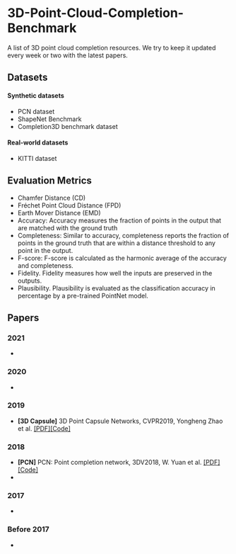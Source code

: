 # 3D-Point-Cloud-Completion-Benchmark
A list of 3D point cloud completion resources. We try to keep it updated every week or two with the latest papers.


## Datasets
#### Synthetic datasets
- PCN dataset
- ShapeNet Benchmark
- Completion3D benchmark dataset

#### Real-world datasets
- KITTI dataset

## Evaluation Metrics
- Chamfer Distance (CD) 
- Fréchet Point Cloud Distance (FPD)
- Earth Mover Distance (EMD)
- Accuracy: Accuracy measures the fraction of points in the output that are matched with the ground truth
- Completeness: Similar to accuracy, completeness reports the fraction of points in the ground truth that are within a distance threshold to any point in the output.
- F-score: F-score is calculated as the harmonic average of the accuracy and completeness.
- Fidelity. Fidelity measures how well the inputs are preserved in the outputs.
- Plausibility. Plausibility is evaluated as the classification accuracy in percentage by a pre-trained PointNet model.

## Papers

### 2021

-

### 2020

-

### 2019

- **[3D Capsule]** 3D Point Capsule Networks, CVPR2019, Yongheng Zhao et al. [[PDF]](https://arxiv.org/pdf/1812.10775)[[Code]](https://tinyurl.com/yxq2tmv3)

### 2018
- **[PCN]** PCN: Point completion network, 3DV2018, W. Yuan et al. [[PDF]](https://arxiv.org/abs/1808.00671)[[Code]](https://github.com/wentaoyuan/pcn)
- 

### 2017

-

### Before 2017

-








